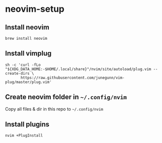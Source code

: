 # neovim-setup

## Install neovim
```
brew install neovim
```

## Install vimplug
```
sh -c 'curl -fLo "${XDG_DATA_HOME:-$HOME/.local/share}"/nvim/site/autoload/plug.vim --create-dirs \
       https://raw.githubusercontent.com/junegunn/vim-plug/master/plug.vim'
```

## Create neovim folder in `~/.config/nvim`
Copy all files & dir in this repo to `~/.config/nvim`

## Install plugins
```
nvim +PlugInstall
```
